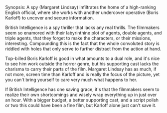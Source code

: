 Synopsis: A spy (Margaret Lindsay) infiltrates the home of a high-ranking English official, where she works with another undercover operative (Boris Karloff) to uncover and secure information.

British Intelligence is a spy thriller that lacks any real thrills. The filmmakers seem so enamored with their labyrinthine plot of agents, double agents, and triple agents, that they forget to make the characters, or their missions, interesting. Compounding this is the fact that the whole convoluted story is riddled with holes that only serve to further distract from the action at hand.

Top-billed Boris Karloff is good in what amounts to a dual role, and it's nice to see him work outside the horror genre, but his supporting cast lacks the charisma to carry their parts of the film. Margaret Lindsay has as much, if not more, screen time than Karloff and is really the focus of the picture, yet you can't bring yourself to care very much what happens to her.

If British Intelligence has one saving grace, it's that the filmmakers seem to realize their own shortcomings and wisely wrap everything up in just over an hour. With a bigger budget, a better supporting cast, and a script polish or two this could have been a fine film, but Karloff alone just can't save it.
